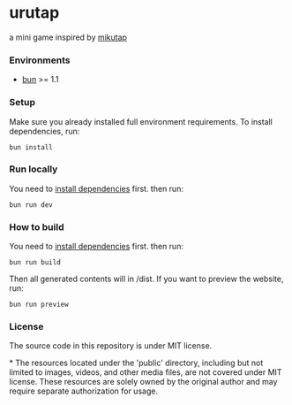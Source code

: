 urutap
=================
a mini game inspired by [mikutap](https://aidn.jp/mikutap/)

### Environments

- [bun](https://bun.sh/) >= 1.1

### Setup

Make sure you already installed full environment requirements. To install dependencies, run:

```shell
bun install
```

### Run locally

You need to [install dependencies](#setup) first. then run:

```shell
bun run dev
```

### How to build

You need to [install dependencies](#setup) first. then run:

```shell
bun run build
```

Then all generated contents will in /dist. If you want to preview the website, run:

```shell
bun run preview
```

### License

The source code in this repository is under MIT license.

<span>*</span> The resources located under the 'public' directory, including but not limited to images, videos, and other media files, are not covered under MIT license. These resources are solely owned by the original author and may require separate authorization for usage.